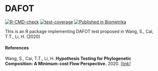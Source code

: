 # DAFOT

<!-- Badges begin -->
[![R-CMD-check](https://github.com/lakerwsl/DAFOT/actions/workflows/R-CMD-check.yaml/badge.svg)](https://github.com/lakerwsl/DAFOT/actions/workflows/R-CMD-check.yaml)
[![test-coverage](https://github.com/lakerwsl/DAFOT/actions/workflows/test-coverage.yaml/badge.svg)](https://github.com/lakerwsl/DAFOT/actions/workflows/test-coverage.yaml)
[![Published in Biometrika](https://img.shields.io/badge/Published%20in-Biometrika-blue)](https://doi.org/10.1093/biomet/asaa061)
<!-- Badges end -->

This is an R package implementing DAFOT test proposed in Wang, S., Cai, T.T., Li, H. (2020)


#### References
Wang, S., Cai, T.T., Li, H.
<b>Hypothesis Testing for Phylogenetic Composition: A Minimum-cost Flow Perspective.</b>
2020.
[<a href="https://academic.oup.com/biomet/article/108/1/17/5870283">link</a>]